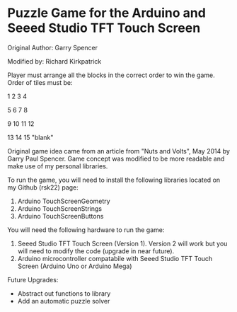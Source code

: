 Puzzle Game for the Arduino and Seeed Studio TFT Touch Screen
===================

Original Author: Garry Spencer

Modified by: Richard Kirkpatrick

Player must arrange all the blocks in the correct order to win the game.
Order of tiles must be:
  
  1 2 3 4
  
  5 6 7 8
  
  9 10 11 12
  
  13 14 15 "blank"

Original game idea came from an article from "Nuts and Volts", May 2014 by Garry Paul Spencer.
Game concept was modified to be more readable and make use of my personal libraries. 
  
To run the game, you will need to install the following libraries located on my Github (rsk22) page:

1. Arduino TouchScreenGeometry
2. Arduino TouchScreenStrings
3. Arduino TouchScreenButtons

You will need the following hardware to run the game:

1. Seeed Studio TFT Touch Screen (Version 1).  Version 2 will work but you will need to modify 
the code (upgrade in near future).
2. Arduino microcontroller compatabile with Seeed Studio TFT Touch Screen (Arduino Uno or Arduino Mega)
  
Future Upgrades:
  - Abstract out functions to library
  - Add an automatic puzzle solver

